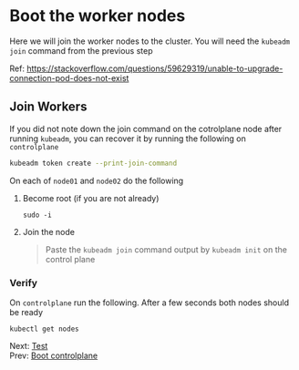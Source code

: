 # Boot the worker nodes

Here we will join the worker nodes to the cluster. You will need the `kubeadm join` command from the previous step

Ref: https://stackoverflow.com/questions/59629319/unable-to-upgrade-connection-pod-does-not-exist

## Join Workers

If you did not note down the join command on the cotrolplane node after running `kubeadm`, you can recover it by running the following on `controlplane`

```bash
kubeadm token create --print-join-command
```

[//]: # (host:node01-node02)
[//]: # (comment:Run kubeadm join)

On each of `node01` and `node02` do the following

1.  Become root (if you are not already)

    ```
    sudo -i
    ```

1.  Join the node

    > Paste the `kubeadm join` command output by `kubeadm init` on the control plane

### Verify

On `controlplane` run the following. After a few seconds both nodes should be ready

```
kubectl get nodes
```

Next: [Test](07-test.md)</br>
Prev: [Boot controlplane](05-controlplane.md)

